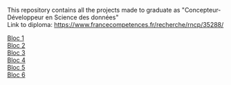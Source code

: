This repository contains all the projects made to graduate as "Concepteur-Développeur en Science des données"  
Link to diploma: https://www.francecompetences.fr/recherche/rncp/35288/  
  

[Bloc 1](https://berengerqueune.github.io/bloc-1.html)  
[Bloc 2](https://berengerqueune.github.io/bloc-2.html)  
[Bloc 3](https://berengerqueune.github.io/bloc-3.html)  
[Bloc 4](https://berengerqueune.github.io/bloc-4.html)  
[Bloc 5](https://berengerqueune.github.io/bloc-5.html)  
[Bloc 6](https://berengerqueune.github.io/bloc-6.html)  


